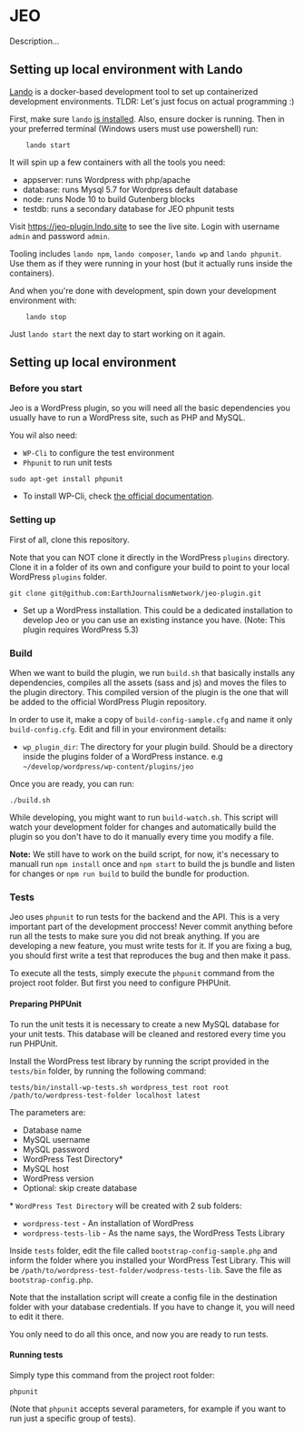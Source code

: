 # JEO 

Description... 

## Setting up local environment with Lando

[Lando][lando] is a docker-based development tool to set up containerized development environments.
TLDR: Let's just focus on actual programming :) 

First, make sure `lando` [is installed][lando-install]. Also, ensure docker is running.
Then in your preferred terminal (Windows users must use powershell) run:

		lando start

It will spin up a few containers with all the tools you need:

- appserver: runs Wordpress with php/apache
- database: runs Mysql 5.7 for Wordpress default database
- node: runs Node 10 to build Gutenberg blocks
- testdb: runs a secondary database for JEO phpunit tests

Visit https://jeo-plugin.lndo.site to see the live site.
Login with username `admin` and password `admin`.

Tooling includes `lando npm`, `lando composer`, `lando wp` and `lando phpunit`.
Use them as if they were running in your host (but it actually runs inside the containers).

And when you're done with development, spin down your development environment with: 

		lando stop

Just `lando start` the next day to start working on it again.

## Setting up local environment 

### Before you start

Jeo is a WordPress plugin, so you will need all the basic dependencies you usually have to run a WordPress site, such as PHP and MySQL.

You wil also need:

* `WP-Cli` to configure the test environment
* `Phpunit` to run unit tests

```
sudo apt-get install phpunit
```

* To install WP-Cli, check [the official documentation](https://wp-cli.org/#installing).


### Setting up

First of all, clone this repository.

Note that you can NOT clone it directly in the WordPress `plugins` directory. Clone it in a folder of its own and configure your build to point to  your local WordPress `plugins` folder.

```
git clone git@github.com:EarthJournalismNetwork/jeo-plugin.git
```

* Set up a WordPress installation. This could be a dedicated installation to develop Jeo or you can use an existing instance you have. (Note: This plugin requires WordPress 5.3)

### Build

When we want to build the plugin, we run `build.sh` that basically installs any dependencies, compiles all the assets (sass and js) and moves the files to the plugin directory. This compiled version of the plugin is the one that will be added to the official WordPress Plugin repository.

In order to use it, make a copy of `build-config-sample.cfg` and name it only `build-config.cfg`. Edit and fill in your environment details:

* `wp_plugin_dir`: The directory for your plugin build. Should be a directory inside the plugins folder of a WordPress instance. e.g `~/develop/wordpress/wp-content/plugins/jeo`

Once you are ready, you can run:

```
./build.sh
```

While developing, you might want to run `build-watch.sh`. This script will watch your development folder for changes and automatically build the plugin so you don't have to do it manually every time you modify a file.

**Note:** We still have to work on the build script, for now, it's necessary to manuall run `npm install` once and `npm start` to build the js bundle and listen for changes or `npm run build` to build the bundle for production.

### Tests

Jeo uses `phpunit` to run tests for the backend and the API. This is a very important part of the development proccess! Never commit anything before run all the tests to make sure you did not break anything. If you are developing a new feature, you must write tests for it. If you are fixing a bug, you should first write a test that reproduces the bug and then make it pass.

To execute all the tests, simply execute the `phpunit` command from the project root folder. But first you need to configure PHPUnit.

#### Preparing PHPUnit

To run the unit tests it is necessary to create a new MySQL database for your unit tests. This database will be cleaned and restored every time you run PHPUnit.

Install the WordPress test library by running the script provided in the `tests/bin` folder, by running the following command:

```
tests/bin/install-wp-tests.sh wordpress_test root root /path/to/wordpress-test-folder localhost latest
```
The parameters are:

* Database name
* MySQL username
* MySQL password
* WordPress Test Directory*
* MySQL host
* WordPress version
* Optional: skip create database

\* `WordPress Test Directory` will be created with 2 sub folders:

* `wordpress-test` - An installation of WordPress
* `wordpress-tests-lib` - As the name says, the WordPress Tests Library

Inside `tests` folder, edit the file called `bootstrap-config-sample.php` and inform the folder where you installed your WordPress Test Library. This will be `/path/to/wordpress-test-folder/wodpress-tests-lib`. Save the file as `bootstrap-config.php`.

Note that the installation script will create a config file in the destination folder with your database credentials. If you have to change it, you will need to edit it there.

You only need to do all this once, and now you are ready to run tests.

#### Running tests

Simply type this command from the project root folder:

```
phpunit
```

(Note that `phpunit` accepts several parameters, for example if you want to run just a specific group of tests).

[lando]: https://lando.dev
[lando-install]: https://docs.lando.dev/basics/installation.html

